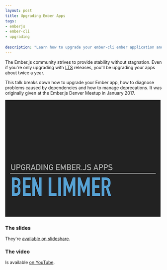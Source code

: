 ```yaml
---
layout: post
title: Upgrading Ember Apps
tags:
- emberjs
- ember-cli
- upgrading

description: "Learn how to upgrade your ember-cli ember application and dependencies with this talk from the Ember.js Denver Meetup January 2017."
---
```


The Ember.js community strives to provide stability without stagnation. Even if
you're only upgrading with
[LTS](http://emberjs.com/blog/2016/02/25/announcing-embers-first-lts.html)
releases, you'll be upgrading your apps about twice a year.

This talk breaks down how to upgrade your Ember app, how to diagnose problems
caused by dependencies and how to manage deprecations. It was originally
given at the Ember.js Denver Meetup in January 2017.

<div class="center">
  <a href="https://youtu.be/ToVdJjHiKco" target="_blank">
	 <img src="/assets/images/posts/2017/02/upgrading-ember-apps.png">
  </a>
</div>

### The slides
They're [available on slideshare](http://www.slideshare.net/BenLimmer/upgrading-emberjs-apps).

### The video
Is available [on YouTube](https://youtu.be/ToVdJjHiKco).
